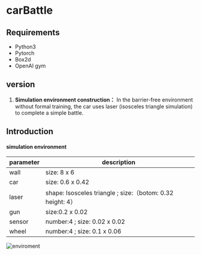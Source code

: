 # carBattle
## Requirements
- Python3
- Pytorch
- Box2d
- OpenAI gym
## version
1. **Simulation environment construction：** In the barrier-free environment without formal training, the car uses laser (isosceles triangle simulation) to complete a simple battle.

## Introduction
#### simulation environment 
| parameter   |  description  |
| ----  | ----  |
| wall | size: 8 x 6 |
| car | size: 0.6 x 0.42 |
| laser | shape: Isosceles triangle ; size:（botom: 0.32 height: 4） |
| gun | size:0.2 x 0.02 |
| sensor | number:4 ; size: 0.02 x 0.02  |
| wheel | number:4 ; size: 0.1 x 0.06 | 
![enviroment](https://github.com/Peace1997/carBattle/tree/dev/img/enviroment.gif)